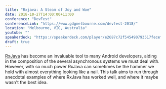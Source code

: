 ```yaml
---
title: "Rxjava: A Steam of Joy and Woe"
date: 2018-10-27T14:00:00+11:00
conference: "DevFest"
conferenceLink: "https://www.gdgmelbourne.com/devfest-2018/"
location: "Melbourne, VIC, Australia"
youtube: ""
speakerdeck: "https://speakerdeck.com/player/e2687c72f545490793517fecefb87d61"
draft: true
---
```


[RxJava](https://github.com/ReactiveX/RxJava) has become an invaluable tool to many Android
developers, aiding in the composition of the several asynchronous systems we must deal with.
However, with so much power RxJava can sometimes be the hammer we hold with almost everything
looking like a nail. This talk aims to run through anecdotal examples of where RxJava has
worked well, and where it maybe wasn't the best idea.
